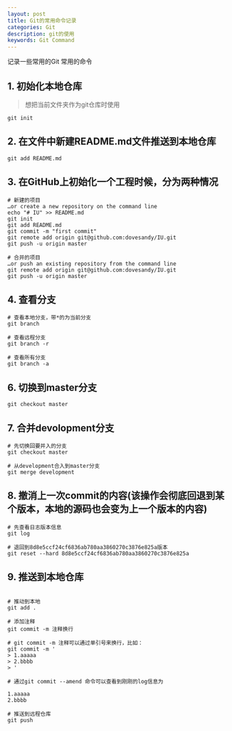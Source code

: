 ```yaml
---
layout: post
title: Git的常用命令记录
categories: Git
description: git的使用
keywords: Git Command
---
```

记录一些常用的Git 常用的命令

## 1. 初始化本地仓库 
> 想把当前文件夹作为git仓库时使用
```shell
git init
```

## 2. 在文件中新建README.md文件推送到本地仓库

```shell
git add README.md
```
## 3. 在GitHub上初始化一个工程时候，分为两种情况

```shell
# 新建的项目
…or create a new repository on the command line
echo "# IU" >> README.md
git init
git add README.md
git commit -m "first commit"
git remote add origin git@github.com:dovesandy/IU.git
git push -u origin master

# 合并的项目            
…or push an existing repository from the command line
git remote add origin git@github.com:dovesandy/IU.git
git push -u origin master
```
## 4. 查看分支
```shell
# 查看本地分支，带*的为当前分支
git branch

# 查看远程分支
git branch -r

# 查看所有分支
git branch -a

```

## 6. 切换到master分支
```shell
git checkout master
```

## 7. 合并devolopment分支
```shell
# 先切换回要并入的分支
git checkout master

# 从development合入到master分支
git merge development
```
## 8. 撤消上一次commit的内容(该操作会彻底回退到某个版本，本地的源码也会变为上一个版本的内容)
```shell
# 先查看日志版本信息
git log

# 退回到8d8e5ccf24cf6836ab780aa3860270c3876e825a版本
git reset --hard 8d8e5ccf24cf6836ab780aa3860270c3876e825a

```

## 9. 推送到本地仓库

```shell

# 推动到本地
git add .

# 添加注释
git commit -m 注释换行

# git commit -m 注释可以通过单引号来换行，比如：
git commit -m '
> 1.aaaaa
> 2.bbbb
> '

# 通过git commit --amend 命令可以查看到刚刚的log信息为

1.aaaaa
2.bbbb

# 推送到远程仓库
git push
```





